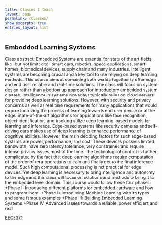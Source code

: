 ```yaml
---
title: Classes I teach
layout: page
permalink: /Classes/
show_excerpts: true
entries_layout: list
---
```


## Embedded Learning Systems

Class abstract: Embedded Systems are essential for state of the art fields like -but not limited to- smart cars, robotics, space applications, smart homes, biomedical devices, supply chain and many industries. Intelligent systems are becoming crucial and a key tool to use relying on deep learning methods. This course aims at combining both worlds together to offer edge and end user reliable and real-time solutions. The class will focus on system design rather than a bottom up approach for introductory embedded system classes.
Intelligence in systems nowadays typically relies on cloud servers for providing deep learning solutions. However, with security and privacy concerns as well as real time requirements for many applications that would require localizing the process of learning towards end user device or at the edge. State-of-the-art algorithms for applications like face recognition, object identification, and tracking utilize deep learning-based models for learning and inference. Edge-based systems like security cameras and self-driving cars makes use of deep learning to enhance performance of cognitive abilities. However, the main deciding factors for such edge-based systems are power, performance, and cost. These devices possess limited bandwidth, have zero latency tolerance, very constrained and require intense privacy issues most of the time. The technological conflict is further complicated by the fact that deep learning algorithms require computation of the order of tera-operations to train and finally get to the final inference model. Such high computational processing is not practical for edge devices. Yet deep learning is necessary to bring intelligence and autonomy to the edge and this class will focus on solutions and methods to bring it to the embedded level domain. 
This course would follow these four phases: 
+Phase I: Introducing different platforms for embedded hardware and how to program them.
+Phase II: Introducing Machine Learning with its types and some famous examples 
+Phase III: Building Embedded Learning Systems
+Phase IV: Advanced issues towards a reliable, power efficient and real

[EECE371](http:\\ul-eece371.github.io)


